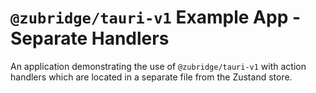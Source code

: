 # `@zubridge/tauri-v1` Example App - Separate Handlers

An application demonstrating the use of `@zubridge/tauri-v1` with action handlers which are located in a separate file from the Zustand store.
